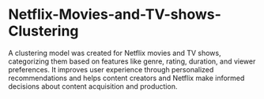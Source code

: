 # Netflix-Movies-and-TV-shows-Clustering
A clustering model was created for Netflix movies and TV shows, categorizing them based on features like genre, rating, duration, and viewer preferences. It improves user experience through personalized recommendations and helps content creators and Netflix make informed decisions about content acquisition and production.
